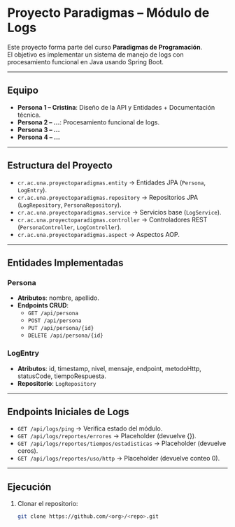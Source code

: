 # Proyecto Paradigmas – Módulo de Logs

Este proyecto forma parte del curso **Paradigmas de Programación**.  
El objetivo es implementar un sistema de manejo de logs con procesamiento funcional en Java usando Spring Boot.

---

## Equipo
- **Persona 1 – Cristina**: Diseño de la API y Entidades + Documentación técnica.
- **Persona 2 – ...**: Procesamiento funcional de logs.
- **Persona 3 – ...**
- **Persona 4 – ...**

---

## Estructura del Proyecto
- `cr.ac.una.proyectoparadigmas.entity` → Entidades JPA (`Persona`, `LogEntry`).
- `cr.ac.una.proyectoparadigmas.repository` → Repositorios JPA (`LogRepository`, `PersonaRepository`).
- `cr.ac.una.proyectoparadigmas.service` → Servicios base (`LogService`).
- `cr.ac.una.proyectoparadigmas.controller` → Controladores REST (`PersonaController`, `LogController`).
- `cr.ac.una.proyectoparadigmas.aspect` → Aspectos AOP.

---

##  Entidades Implementadas
### Persona
- **Atributos**: nombre, apellido.  
- **Endpoints CRUD**:
  - `GET /api/persona`
  - `POST /api/persona`
  - `PUT /api/persona/{id}`
  - `DELETE /api/persona/{id}`

### LogEntry
- **Atributos**: id, timestamp, nivel, mensaje, endpoint, metodoHttp, statusCode, tiempoRespuesta.  
- **Repositorio**: `LogRepository`  

---

## Endpoints Iniciales de Logs
- `GET /api/logs/ping` → Verifica estado del módulo.  
- `GET /api/logs/reportes/errores` → Placeholder (devuelve {}).  
- `GET /api/logs/reportes/tiempos/estadisticas` → Placeholder (devuelve ceros).  
- `GET /api/logs/reportes/uso/http` → Placeholder (devuelve conteo 0).  

---

## Ejecución
1. Clonar el repositorio:
   ```bash
   git clone https://github.com/<org>/<repo>.git
